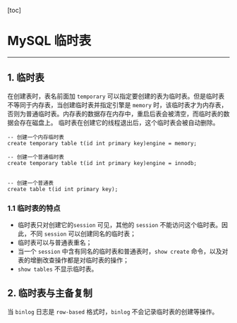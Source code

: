 [toc]

# MySQL 临时表

-----------------------

## 1. 临时表

在创建表时，表名前面加 `temporary` 可以指定要创建的表为临时表。但是临时表不等同于内存表，当创建临时表并指定引擎是 `memory` 时，该临时表才为内存表，否则为普通临时表。内存表的数据存在内存中，重启后表会被清空，而临时表的数据会存在磁盘上。
临时表在创建它的线程退出后，这个临时表会被自动删除。

```mysql
-- 创建一个内存临时表
create temporary table t(id int primary key)engine = memory;

-- 创建一个普通临时表
create temporary table t(id int primary key)engine = innodb; 	


-- 创建一个普通表
create table t(id int primary key);

```

### 1.1 临时表的特点

-   临时表只对创建它的`session` 可见，其他的 `session` 不能访问这个临时表。因此，不同 `session` 可以创建同名的临时表；
-   临时表可以与普通表重名；
-   当一个 `session` 中含有同名的临时表和普通表时，`show create` 命令，以及对表的增删改查操作都是对临时表的操作；
-   `show tables` 不显示临时表。

## 2. 临时表与主备复制

当 `binlog` 日志是 `row-based` 格式时，`binlog` 不会记录临时表的创建等操作。

